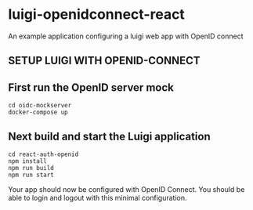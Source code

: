 # luigi-openidconnect-react
An example application configuring a luigi web app with OpenID connect

## SETUP LUIGI WITH OPENID-CONNECT

## First run the OpenID server mock

```
cd oidc-mockserver
docker-compose up
```

## Next build and start the Luigi application

```
cd react-auth-openid
npm install
npm run build
npm run start
```

Your app should now be configured with OpenID Connect. 
You should be able to login and logout with this minimal configuration.